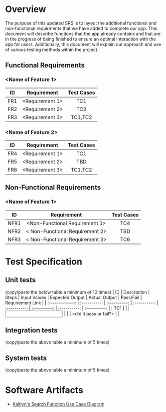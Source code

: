 # Overview

The purpose of this updated SRS is to layout the additional functional and non-functional requirments that we have added to complete our app. This document will describe functions that the app already contains and that are in the progress of being finished to ensure an optimal interaction with the app for users. Additionally, this document will explain our approach and use of various testing methods within the project. 

## Functional Requirements

### <Name of Feature 1>
| ID | Requirement | Test Cases |
| :-------------: | :----------: | :----------: |
| FR1 | <Requirement 1> | TC1 |
| FR2 | <Requirement 2> | TC2 |
| FR3 | <Requirement 3> | TC1,TC2 |

### <Name of Feature 2>
| ID | Requirement | Test Cases |
| :-------------: | :----------: | :----------: |
| FR4 | <Requirement 1> | TC1 |
| FR5 | <Requirement 2> | TBD |
| FR6 | <Requirement 3> | TC1,TC2 |

## Non-Functional Requirements

### <Name of Feature 1>
| ID | Requirement | Test Cases |
| :-------------: | :----------: | :----------: |
| NFR1 | <Non-Functional Requirement 1> | TC4 |
| NFR2 | < Non-Functional Requirement 2> | TBD |
| NFR3 | < Non-Functional Requirement 3> | TC6 |

# Test Specification
<Description of what this section is>

## Unit tests
(copy/paste the below table a minimum of 10 times)
| ID | Description | Steps | Input Values | Expected Output | Actual Output
| Pass/Fail | Requirement Link |
| :-------------: | :----------: | :----------: | :----------: | :----------:
| :----------: | :----------: | :----------: |
| TC1 | <TC1 description> | <steps to execute TC1> | <input values to this
test case> | <expected output as a result of test case> | <actual output of
test case> | <did it pass or fail?> | <requirement IDs this test case is
linked to> |

## Integration tests
(copy/paste the above table a minimum of 5 times)

## System tests
(copy/paste the above table a minimum of 5 times)

# Software Artifacts
<Describe the purpose of this section>

* [Kaitlyn's Search Function Use Case Diagram](https://github.com/abbybowerman/GVSU-CIS350-Brewing-Java/blob/master/artifacts/use_case_diagrams/Search%20Function%20Use%20Case%20Diagram.pdf)